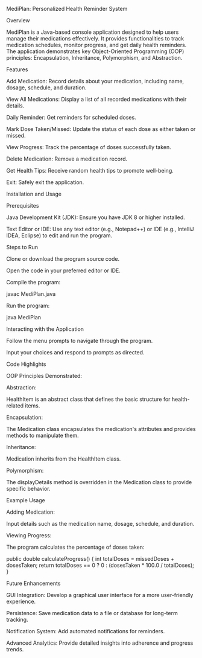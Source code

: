 MediPlan: Personalized Health Reminder System

Overview

MediPlan is a Java-based console application designed to help users manage their medications effectively. It provides functionalities to track medication schedules, monitor progress, and get daily health reminders. The application demonstrates key Object-Oriented Programming (OOP) principles: Encapsulation, Inheritance, Polymorphism, and Abstraction.

Features

Add Medication: Record details about your medication, including name, dosage, schedule, and duration.

View All Medications: Display a list of all recorded medications with their details.

Daily Reminder: Get reminders for scheduled doses.

Mark Dose Taken/Missed: Update the status of each dose as either taken or missed.

View Progress: Track the percentage of doses successfully taken.

Delete Medication: Remove a medication record.

Get Health Tips: Receive random health tips to promote well-being.

Exit: Safely exit the application.

Installation and Usage

Prerequisites

Java Development Kit (JDK): Ensure you have JDK 8 or higher installed.

Text Editor or IDE: Use any text editor (e.g., Notepad++) or IDE (e.g., IntelliJ IDEA, Eclipse) to edit and run the program.

Steps to Run

Clone or download the program source code.

Open the code in your preferred editor or IDE.

Compile the program:

javac MediPlan.java

Run the program:

java MediPlan

Interacting with the Application

Follow the menu prompts to navigate through the program.

Input your choices and respond to prompts as directed.

Code Highlights

OOP Principles Demonstrated:

Abstraction:

HealthItem is an abstract class that defines the basic structure for health-related items.

Encapsulation:

The Medication class encapsulates the medication's attributes and provides methods to manipulate them.

Inheritance:

Medication inherits from the HealthItem class.

Polymorphism:

The displayDetails method is overridden in the Medication class to provide specific behavior.

Example Usage

Adding Medication:

Input details such as the medication name, dosage, schedule, and duration.

Viewing Progress:

The program calculates the percentage of doses taken:

public double calculateProgress() {
    int totalDoses = missedDoses + dosesTaken;
    return totalDoses == 0 ? 0 : (dosesTaken * 100.0 / totalDoses);
}

Future Enhancements

GUI Integration: Develop a graphical user interface for a more user-friendly experience.

Persistence: Save medication data to a file or database for long-term tracking.

Notification System: Add automated notifications for reminders.

Advanced Analytics: Provide detailed insights into adherence and progress trends.
